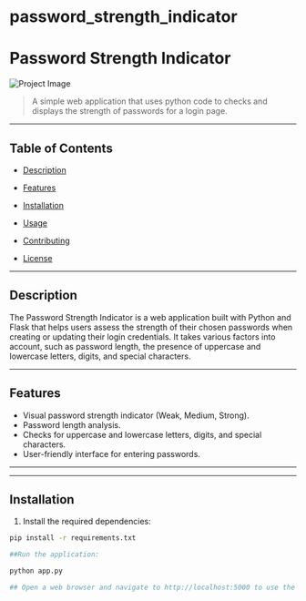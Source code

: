 # password_strength_indicator
# Password Strength Indicator

![Project Image](project-image-url)

> A simple web application that uses python code to checks and displays the strength of passwords for a login page.

---

## Table of Contents

- [Description](#description)
- [Features](#features)
  
- [Installation](#installation)
- [Usage](#usage)
- [Contributing](#contributing)
- [License](#license)

---

## Description

The Password Strength Indicator is a web application built with Python and Flask that helps users assess the strength of their chosen passwords when creating or updating their login credentials. It takes various factors into account, such as password length, the presence of uppercase and lowercase letters, digits, and special characters.

---

## Features

- Visual password strength indicator (Weak, Medium, Strong).
- Password length analysis.
- Checks for uppercase and lowercase letters, digits, and special characters.
- User-friendly interface for entering passwords.

---



---

## Installation

1. Install the required dependencies:

~~~bash
pip install -r requirements.txt 

##Run the application:

python app.py

## Open a web browser and navigate to http://localhost:5000 to use the application.

